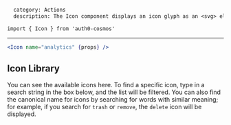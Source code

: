 ```meta
  category: Actions
  description: The Icon component displays an icon glyph as an <svg> element
```

`import { Icon } from 'auth0-cosmos'`

---

```jsx
<Icon name="analytics" {props} />
```

## Icon Library

You can see the available icons here. To find a specific icon, type in a search string
in the box below, and the list will be filtered. You can also find the canonical name
for icons by searching for words with similar meaning; for example, if you search for
`trash` or `remove`, the `delete` icon will be displayed.

<IconBrowser />
